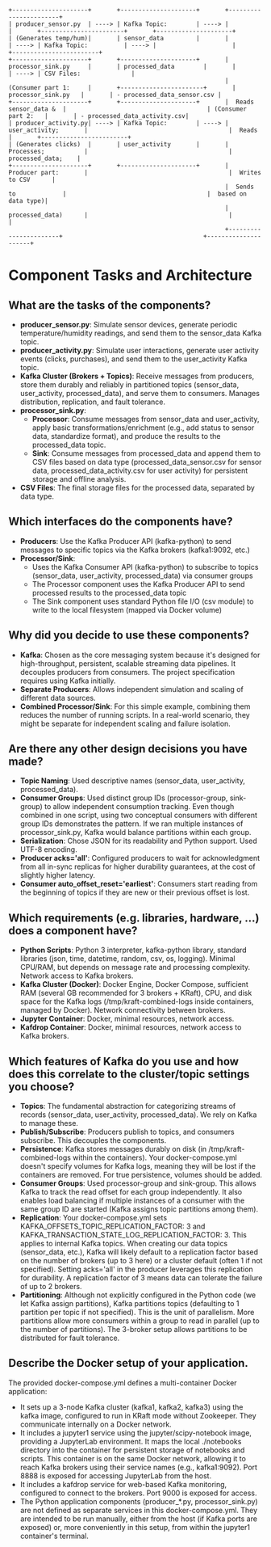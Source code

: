```
+---------------------+       +---------------------+       +-----------------------+
| producer_sensor.py  | ----> | Kafka Topic:        | ----> |                       |       +-----------------------+       +---------------------+
| (Generates temp/hum)|       | sensor_data         |       |                       | ----> | Kafka Topic:          | ----> |                     |       +------------------------+
+---------------------+       +---------------------+       | processor_sink.py     |       | processed_data        |       |                     | ----> | CSV Files:              |
                                                            | (Consumer part 1:     |       +-----------------------+       | processor_sink.py   |       | - processed_data_sensor.csv |
+---------------------+       +---------------------+       |  Reads sensor_data &  |                                       | (Consumer part 2:   |       | - processed_data_activity.csv|
| producer_activity.py| ----> | Kafka Topic:        | ----> |  user_activity;       |                                       |  Reads              |       +------------------------+
| (Generates clicks)  |       | user_activity       |       |  Processes;           |                                       |  processed_data;    |
+---------------------+       +---------------------+       |  Producer part:       |                                       |  Writes to CSV      |
                                                            |  Sends to             |                                       |  based on data type)|
                                                            |  processed_data)      |                                       |                     |
                                                            +-----------------------+                                       +---------------------+
```

# Component Tasks and Architecture

## What are the tasks of the components?

- **producer_sensor.py**: Simulate sensor devices, generate periodic temperature/humidity readings, and send them to the sensor_data Kafka topic.
- **producer_activity.py**: Simulate user interactions, generate user activity events (clicks, purchases), and send them to the user_activity Kafka topic.
- **Kafka Cluster (Brokers + Topics)**: Receive messages from producers, store them durably and reliably in partitioned topics (sensor_data, user_activity, processed_data), and serve them to consumers. Manages distribution, replication, and fault tolerance.
- **processor_sink.py**:
  - **Processor**: Consume messages from sensor_data and user_activity, apply basic transformations/enrichment (e.g., add status to sensor data, standardize format), and produce the results to the processed_data topic.
  - **Sink**: Consume messages from processed_data and append them to CSV files based on data type (processed_data_sensor.csv for sensor data, processed_data_activity.csv for user activity) for persistent storage and offline analysis.
- **CSV Files**: The final storage files for the processed data, separated by data type.

## Which interfaces do the components have?
- **Producers**: Use the Kafka Producer API (kafka-python) to send messages to specific topics via the Kafka brokers (kafka1:9092, etc.)
- **Processor/Sink**:
  - Uses the Kafka Consumer API (kafka-python) to subscribe to topics (sensor_data, user_activity, processed_data) via consumer groups
  - The Processor component uses the Kafka Producer API to send processed results to the processed_data topic
  - The Sink component uses standard Python file I/O (csv module) to write to the local filesystem (mapped via Docker volume)

## Why did you decide to use these components?

- **Kafka**: Chosen as the core messaging system because it's designed for high-throughput, persistent, scalable streaming data pipelines. It decouples producers from consumers. The project specification requires using Kafka initially.
- **Separate Producers**: Allows independent simulation and scaling of different data sources.
- **Combined Processor/Sink**: For this simple example, combining them reduces the number of running scripts. In a real-world scenario, they might be separate for independent scaling and failure isolation.

## Are there any other design decisions you have made?

- **Topic Naming**: Used descriptive names (sensor_data, user_activity, processed_data).
- **Consumer Groups**: Used distinct group IDs (processor-group, sink-group) to allow independent consumption tracking. Even though combined in one script, using two conceptual consumers with different group IDs demonstrates the pattern. If we ran multiple instances of processor_sink.py, Kafka would balance partitions within each group.
- **Serialization**: Chose JSON for its readability and Python support. Used UTF-8 encoding.
- **Producer acks='all'**: Configured producers to wait for acknowledgment from all in-sync replicas for higher durability guarantees, at the cost of slightly higher latency.
- **Consumer auto_offset_reset='earliest'**: Consumers start reading from the beginning of topics if they are new or their previous offset is lost.

## Which requirements (e.g. libraries, hardware, ...) does a component have?

- **Python Scripts**: Python 3 interpreter, kafka-python library, standard libraries (json, time, datetime, random, csv, os, logging). Minimal CPU/RAM, but depends on message rate and processing complexity. Network access to Kafka brokers.
- **Kafka Cluster (Docker)**: Docker Engine, Docker Compose, sufficient RAM (several GB recommended for 3 brokers + KRaft), CPU, and disk space for the Kafka logs (/tmp/kraft-combined-logs inside containers, managed by Docker). Network connectivity between brokers.
- **Jupyter Container**: Docker, minimal resources, network access.
- **Kafdrop Container**: Docker, minimal resources, network access to Kafka brokers.

## Which features of Kafka do you use and how does this correlate to the cluster/topic settings you choose?

- **Topics**: The fundamental abstraction for categorizing streams of records (sensor_data, user_activity, processed_data). We rely on Kafka to manage these.
- **Publish/Subscribe**: Producers publish to topics, and consumers subscribe. This decouples the components.
- **Persistence**: Kafka stores messages durably on disk (in /tmp/kraft-combined-logs within the containers). Your docker-compose.yml doesn't specify volumes for Kafka logs, meaning they will be lost if the containers are removed. For true persistence, volumes should be added.
- **Consumer Groups**: Used processor-group and sink-group. This allows Kafka to track the read offset for each group independently. It also enables load balancing if multiple instances of a consumer with the same group ID are started (Kafka assigns topic partitions among them).
- **Replication**: Your docker-compose.yml sets KAFKA_OFFSETS_TOPIC_REPLICATION_FACTOR: 3 and KAFKA_TRANSACTION_STATE_LOG_REPLICATION_FACTOR: 3. This applies to internal Kafka topics. When creating our data topics (sensor_data, etc.), Kafka will likely default to a replication factor based on the number of brokers (up to 3 here) or a cluster default (often 1 if not specified). Setting acks='all' in the producer leverages this replication for durability. A replication factor of 3 means data can tolerate the failure of up to 2 brokers.
- **Partitioning**: Although not explicitly configured in the Python code (we let Kafka assign partitions), Kafka partitions topics (defaulting to 1 partition per topic if not specified). This is the unit of parallelism. More partitions allow more consumers within a group to read in parallel (up to the number of partitions). The 3-broker setup allows partitions to be distributed for fault tolerance.

## Describe the Docker setup of your application.

The provided docker-compose.yml defines a multi-container Docker application:

- It sets up a 3-node Kafka cluster (kafka1, kafka2, kafka3) using the kafka image, configured to run in KRaft mode without Zookeeper. They communicate internally on a Docker network.
- It includes a jupyter1 service using the jupyter/scipy-notebook image, providing a JupyterLab environment. It maps the local ./notebooks directory into the container for persistent storage of notebooks and scripts. This container is on the same Docker network, allowing it to reach Kafka brokers using their service names (e.g., kafka1:9092). Port 8888 is exposed for accessing JupyterLab from the host.
- It includes a kafdrop service for web-based Kafka monitoring, configured to connect to the brokers. Port 9000 is exposed for access.
- The Python application components (producer_*.py, processor_sink.py) are not defined as separate services in this docker-compose.yml. They are intended to be run manually, either from the host (if Kafka ports are exposed) or, more conveniently in this setup, from within the jupyter1 container's terminal.
